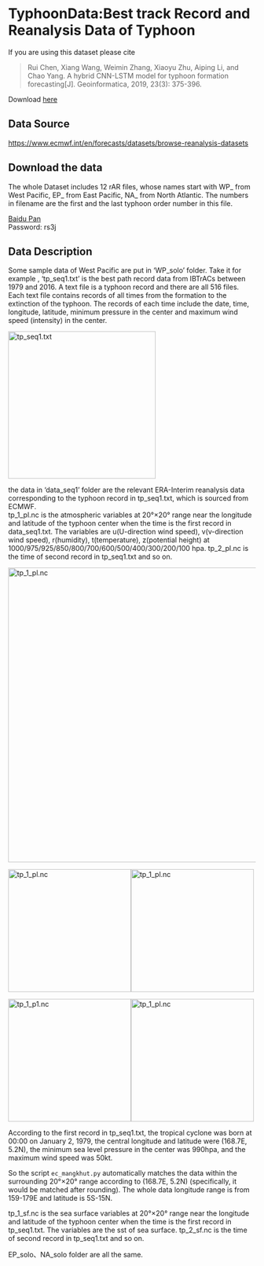 # TyphoonData:Best track Record and Reanalysis Data of Typhoon 
If you are using this dataset please cite

>Rui Chen, Xiang Wang, Weimin Zhang, Xiaoyu Zhu, Aiping Li, and Chao Yang. A hybrid CNN-LSTM model for typhoon formation forecasting[J]. Geoinformatica, 2019, 23(3): 375-396.

Download [here](https://www.researchgate.net/profile/Chen-Rui-21/publication/333008232_A_hybrid_CNN-LSTM_model_for_typhoon_formation_forecasting/links/5f16633592851c1eff23c8be/A-hybrid-CNN-LSTM-model-for-typhoon-formation-forecasting.pdf)

## Data Source
https://www.ecmwf.int/en/forecasts/datasets/browse-reanalysis-datasets

## Download the data
The whole Dataset includes 12 rAR files, whose names start with WP_ from West Pacific, EP_ from East Pacific, NA_ from North Atlantic. The numbers in filename are the first and the last typhoon order number in this file.  

[Baidu Pan](https://pan.baidu.com/s/1-emRTY5jC-YvDFtT17A-QQ)  
Password:  rs3j

## Data Description
 
Some sample data of West Pacific are put in ‘WP_solo’ folder. Take it for example , ‘tp_seq1.txt’ is the best path record data from IBTrACs between 1979 and 2016. A text file is a typhoon record and there are all 516 files. Each text file contains records of all times from the formation to the extinction of the typhoon. The records of each time include the date, time, longitude, latitude, minimum pressure in the center and maximum wind speed (intensity) in the center.

<img src="https://github.com/wxnudt/Pictures/blob/main/tp_seq.png" width="300px" alt='tp_seq1.txt'>


the data in ‘data_seq1’ folder are the relevant ERA-Interim reanalysis data corresponding to the typhoon record in tp_seq1.txt, which is sourced from ECMWF.     
tp_1_pl.nc is the atmospheric variables at 20°×20° range near the longitude and latitude of the typhoon center when the time is the first record in data_seq1.txt. The variables are u(U-direction wind speed), v(v-direction wind speed), r(humidity), t(temperature), z(potential height) at 1000/975/925/850/800/700/600/500/400/300/200/100 hpa. tp_2_pl.nc is the time of second record in tp_seq1.txt and so on.

<img src="https://github.com/wxnudt/Pictures/blob/main/pl.png" width="600px" alt='tp_1_pl.nc'>

<img src="https://github.com/wxnudt/Pictures/blob/main/pl1.png" width="250px" alt='tp_1_pl.nc'><img src="https://github.com/wxnudt/Pictures/blob/main/pl11.png" width="250px" alt='tp_1_pl.nc'>

<img src="https://github.com/wxnudt/Pictures/blob/main/pl2.png" width="250px" alt='tp_1_p1.nc'><img src="https://github.com/wxnudt/Pictures/blob/main/pl21.png" width="250px" alt='tp_1_pl.nc'>

According to the first record in tp_seq1.txt, the tropical cyclone was born at 00:00 on January 2, 1979, the central longitude and latitude were (168.7E, 5.2N), the minimum sea level pressure in the center was 990hpa, and the maximum wind speed was 50kt.  


So the script `ec_mangkhut.py` automatically matches the data within the surrounding  20°×20° range according to (168.7E, 5.2N) (specifically, it would be matched after rounding). The whole data longitude range is from 159-179E and latitude is 5S-15N. 


tp_1_sf.nc is the sea surface variables at 20°×20° range near the longitude and latitude of the typhoon center when the time is the first record in tp_seq1.txt. The variables are the sst of sea surface. tp_2_sf.nc is the time of second record in tp_seq1.txt and so on.  


EP_solo、NA_solo folder are all the same.
